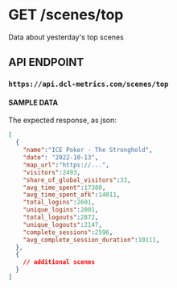 # GET /scenes/top

Data about yesterday's top scenes

## API ENDPOINT

### `https://api.dcl-metrics.com/scenes/top`

#### SAMPLE DATA

The expected response, as json:

``` json
[
  {
    "name":"ICE Poker - The Stronghold",
    "date": "2022-10-13",
    "map_url":"https://...",
    "visitors":2493,
    "share_of_global_visitors":33,
    "avg_time_spent":17380,
    "avg_time_spent_afk":14011,
    "total_logins":2691,
    "unique_logins":2001,
    "total_logouts":2872,
    "unique_logouts":2147,
    "complete_sessions":2596,
    "avg_complete_session_duration":10111,
  },
  {
    // additional scenes
  }
]
```
